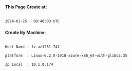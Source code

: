 
   
#### This Page Create at:

```bash

2024-01-26 - 09:46:03 UTC

```

#### Create By Machine:

```bash

Host Name : fv-az1251-741

platform  : Linux-6.2.0-1018-azure-x86_64-with-glibc2.35

Ip Local  : 10.1.0.174

```

